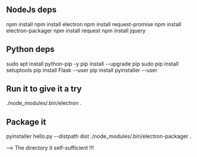 ## NodeJs deps
npm install
npm install electron
npm install request-promise
npm install electron-packager
npm install request
npm install jquery

## Python deps
sudo apt install python-pip -y
pip install --upgrade pip
sudo pip install setuptools
pip install Flask --user
pip install pyinstaller --user

## Run it to give it a try
./node_modules/.bin/electron .

## Package it
pyinstaller hello.py --distpath dist
./node_modules/.bin/electron-packager .

--> The directory it self-sufficient !!!